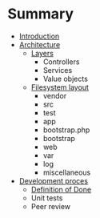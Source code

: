 # Summary

* [Introduction](README.md)
* [Architecture](docs/architecture.md)
    *  [Layers](docs/layered_architecture.md)
       * Controllers
       * Services
       * Value objects
    *  [Filesystem layout](docs/filesystem-layout.md)
       * vendor
       * src
       * test
       * app
       * bootstrap.php
       * bootstrap
       * web
       * var
       * log
       * miscellaneous
* [Development proces](docs/development_proces.md)
   * [Definition of Done](docs/development-proces/definition_of_done.md)
   * Unit tests
   * Peer review

